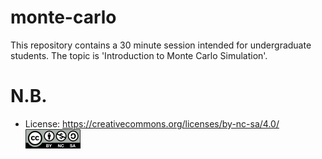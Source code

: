 # monte-carlo
This repository contains a 30 minute session intended for undergraduate students. The topic is 'Introduction to Monte Carlo Simulation'.



# N.B.
* License: https://creativecommons.org/licenses/by-nc-sa/4.0/      ![](https://github.com/alonzi/monte-carlo/blob/762c7013f9157e80cd3277a42186b7dcb9fe88a5/Cc-by-nc-sa_icon.svg.png)
